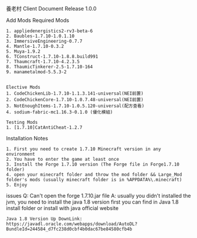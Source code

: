 養老村 Client Document Release 1.0.0

Add Mods
	Required Mods
	
	1. appliedenergistics2-rv3-beta-6
	2. Baubles-1.7.10-1.0.1.10
	3. ImmersiveEngineering-0.7.7
	4. Mantle-1.7.10-0.3.2
	5. Muya-1.9.2
	6. TConstruct-1.7.10-1.8.8.build991
	7. Thaumcraft-1.7.10-4.2.3.5
	8. ThaumicTinkerer-2.5-1.7.10-164
	9. manametalmod-5.5.3-2
	
	
	Elective Mods
	1. CodeChickenLib-1.7.10-1.1.3.141-universal(NEI前置)
	2. CodeChickenCore-1.7.10-1.0.7.48-universal(NEI前置)
	3. NotEnoughItems-1.7.10-1.0.5.120-universal(配方查看)
	4. sodium-fabric-mc1.16.3-0.1.0 (優化模組)
	
	Testing Mods
	1. [1.7.10]CatAntiCheat-1.2.7
	
Installation Notes

	1. First you need to create 1.7.10 Minecraft version in any environment
	2. You have to enter the game at least once
	3. Install the Forge 1.7.10 version (The Forge file in Forge1.7.10 folder)
	4. open your minecraft folder and throw the mod folder && Large_Mod folder's mods (usually minecraft folder is in %APPDATA%\.minecraft)
	5. Enjoy
	
	
issues
	Q: Can't open the forge 1.7.10.jar file
	A: usually you didn't installed the jvm, you need to install the java 1.8 version first
	you can find in Java 1.8 install folder or install with java official website

	Java 1.8 Version Up DownLink:
	https://javadl.oracle.com/webapps/download/AutoDL?BundleId=244584_d7fc238d0cbf4b0dac67be84580cfb4b